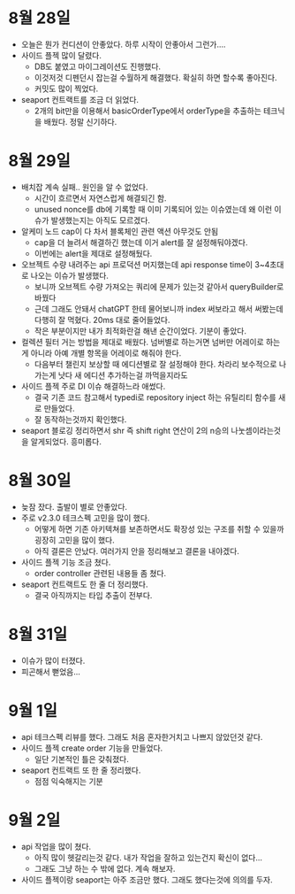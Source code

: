 # 8월 28일

- 오늘은 뭔가 컨디션이 안좋았다. 하루 시작이 안좋아서 그런가....
- 사이드 플젝 많이 달렸다.
  - DB도 붙였고 마이그레이션도 진행했다.
  - 이것저것 디펜던시 잡는걸 수월하게 해결했다. 확실히 하면 할수록 좋아진다.
  - 커밋도 많이 찍었다.
- seaport 컨트랙트를 조금 더 읽었다.
  - 2개의 bit만을 이용해서 basicOrderType에서 orderType을 추출하는 테크닉을 배웠다. 정말 신기하다.

# 8월 29일

- 배치잡 계속 실패.. 원인을 알 수 없었다.
  - 시간이 흐르면서 자연스럽게 해결되긴 함.
  - unused nonce를 db에 기록할 때 이미 기록되어 있는 이슈였는데 왜 이런 이슈가 발생했는지는 아직도 모르겠다.
- 알케미 노드 cap이 다 차서 블록체인 관련 액션 아무것도 안됨
  - cap을 더 늘려서 해결하긴 했는데 이거 alert를 잘 설정해둬야겠다.
  - 이번에는 alert을 제대로 설정해뒀다.
- 오브젝트 수량 내려주는 api 프로덕션 머지했는데 api response time이 3~4초대로 나오는 이슈가 발생했다.
  - 보니까 오브젝트 수량 가져오는 쿼리에 문제가 있는것 같아서 queryBuilder로 바꿨다
  - 근데 그래도 안돼서 chatGPT 한테 물어보니까 index 써보라고 해서 써봤는데 다행히 잘 먹혔다. 20ms 대로 줄어들었다.
  - 작은 부분이지만 내가 최적화란걸 해낸 순간이었다. 기분이 좋았다.
- 컬렉션 필터 거는 방법을 제대로 배웠다. 넘버별로 하는거면 넘버만 어레이로 하는게 아니라 아예 개별 항목을 어레이로 해줘야 한다.
  - 다음부터 챌린지 보상할 때 에디션별로 잘 설정해야 한다. 차라리 보수적으로 나가는게 낫다 새 에디션 추가하는걸 까먹을지라도
- 사이드 플젝 주로 DI 이슈 해결하느라 애썼다.
  - 결국 기존 코드 참고해서 typedi로 repository inject 하는 유틸리티 함수를 새로 만들었다.
  - 잘 동작하는것까지 확인했다.
- seaport 블로깅 정리하면서 shr 즉 shift right 연산이 2의 n승의 나눗셈이라는것을 알게되었다. 흥미롭다.

# 8월 30일

- 늦잠 잤다. 출발이 별로 안좋았다.
- 주로 v2.3.0 테크스펙 고민을 많이 했다.
  - 어떻게 하면 기존 아키텍쳐를 보존하면서도 확장성 있는 구조를 취할 수 있을까 굉장히 고민을 많이 했다.
  - 아직 결론은 안났다. 여러가지 안을 정리해보고 결론을 내야겠다.
- 사이드 플젝 기능 조금 쳤다.
  - order controller 관련된 내용들 좀 쳤다.
- seaport 컨트랙트도 한 줄 더 정리했다.
  - 결국 아직까지는 타입 추출이 전부다.

# 8월 31일

- 이슈가 많이 터졌다.
- 피곤해서 뻗었음...

# 9월 1일

- api 테크스펙 리뷰를 했다. 그래도 처음 혼자한거치고 나쁘지 않았던것 같다.
- 사이드 플젝 create order 기능을 만들었다.
  - 일단 기본적인 틀은 갖춰졌다.
- seaport 컨트랙트 또 한 줄 정리했다.
  - 점점 익숙해지는 기분

# 9월 2일

- api 작업을 많이 쳤다.
  - 아직 많이 헷갈리는것 같다. 내가 작업을 잘하고 있는건지 확신이 없다...
  - 그래도 그냥 하는 수 밖에 없다. 계속 해보자.
- 사이드 플젝이랑 seaport는 아주 조금만 했다. 그래도 했다는것에 의의를 두자.
